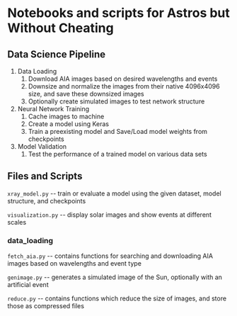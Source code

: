 # Notebooks and scripts for Astros but Without Cheating

## Data Science Pipeline

1. Data Loading
    1. Download AIA images based on desired wavelengths and events
    2. Downsize and normalize the images from their native 4096x4096 size, and save these downsized images
    3. Optionally create simulated images to test network structure
2. Neural Network Training
    1. Cache images to machine
    2. Create a model using Keras
    3. Train a preexisting model and Save/Load model weights from checkpoints
3. Model Validation
    1.  Test the performance of a trained model on various data sets

## Files and Scripts

`xray_model.py` -- train or evaluate a model using the given dataset, model structure, and checkpoints

`visualization.py` -- display solar images and show events at different scales

### data_loading

`fetch_aia.py` -- contains functions for searching and downloading AIA images based on wavelengths and event type

`genimage.py` -- generates a simulated image of the Sun, optionally with an artificial event 

`reduce.py` -- contains functions which reduce the size of images, and store those as compressed files
